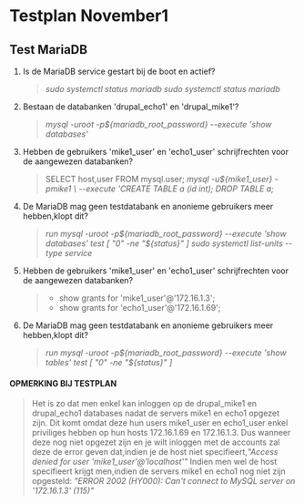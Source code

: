 # Testplan November1

## Test MariaDB

1. Is de MariaDB service gestart bij de boot en actief?
    > *sudo systemctl status mariadb*
    > *sudo systemctl status mariadb*
2. Bestaan de databanken 'drupal_echo1' en 'drupal_mike1'?
    > *mysql -uroot -p${mariadb_root_password} --execute 'show databases'*
3. Hebben de gebruikers 'mike1_user' en 'echo1_user' schrijfrechten voor de aangewezen databanken?
    > SELECT host,user FROM mysql.user;
    > *mysql -u${mike1_user} -pmike1 \ --execute 'CREATE TABLE a (id int); DROP TABLE a;*
4.  De MariaDB mag geen testdatabank en anonieme gebruikers meer hebben,klopt dit?
    > *run mysql -uroot -p${mariadb_root_password} --execute 'show databases' test [ "0" -ne "${status}" ]*
    > *sudo systemctl list-units --type service*
6. Hebben de gebruikers 'mike1_user' en 'echo1_user' schrijfrechten voor de aangewezen databanken?
    > * show grants for 'mike1_user'@'172.16.1.3';
    > * show grants for 'echo1_user'@'172.16.1.69';
5.  De MariaDB mag geen testdatabank en anonieme gebruikers meer hebben,klopt dit?
    > *run mysql -uroot -p${mariadb_root_password} --execute 'show tables' test [ "0" -ne "${status}" ]*

#### OPMERKING BIJ TESTPLAN
>  Het is zo dat men enkel kan inloggen op de drupal_mike1 en drupal_echo1 databases nadat de servers mike1 en echo1 opgezet zijn. Dit komt omdat deze hun users mike1_user en echo1_user enkel priviliges hebben op hun hosts 172.16.1.69 en 172.16.1.3. Dus wanneer deze nog niet opgezet zijn en je wilt inloggen met de accounts zal deze  de error geven dat,indien je de host niet specifieert,*"Access denied for user 'mike1_user'@'localhost'"*
   > Indien men wel de host specifieert krijgt men,indien de servers mike1 en echo1 nog niet zijn opgesteld:
      *"ERROR 2002 (HY000): Can't connect to MySQL server on '172.16.1.3' (115)"*
